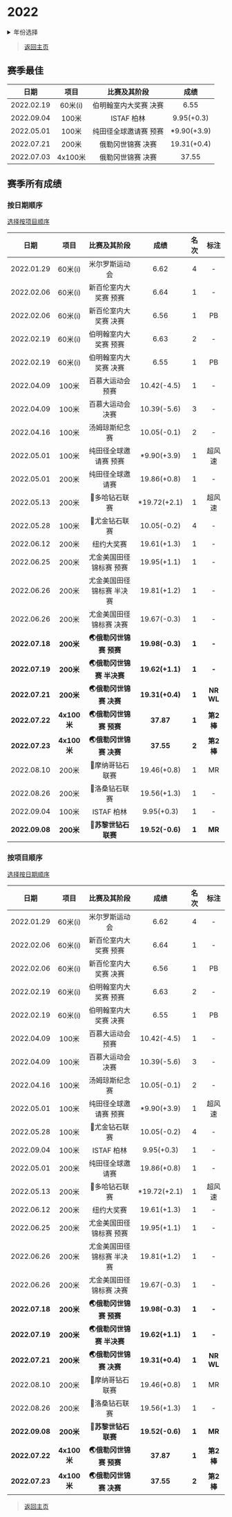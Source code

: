 # 2022

<details>
<summary>年份选择</summary>

- [2024](./2024.md)

- [2023](./2023.md)

- [2022](./2022.md)

- [2021](./2021.md)

- [2020](./2020.md)

- [2019](./2019.md)

- [2018](./2018.md)

- [2017](./2017.md)

- [2016](./2016.md)

- [2015](./2015.md)

- [2014](./2014.md)

- [2013](./2013.md)

- [2012](./2012.md)

</details>

> [返回主页](../Profile.md)

## 赛季最佳

|    日期    |  项目   |     比赛及其阶段      |    成绩     |
| :--------: | :-----: | :-------------------: | :---------: |
| 2022.02.19 | 60米(i) | 伯明翰室内大奖赛 决赛 |    6.55     |
| 2022.09.04 |  100米  |      ISTAF 柏林       | 9.95(+0.3)  |
| 2022.05.01 |  100米  | 纯田径全球邀请赛 预赛 | *9.90(+3.9) |
| 2022.07.21 |  200米  |   俄勒冈世锦赛 决赛   | 19.31(+0.4) |
| 2022.07.03 | 4x100米 |   俄勒冈世锦赛 决赛   |    37.55    |

## 赛季所有成绩

### 按日期顺序<a id='1'></a>

[选择按项目顺序](#2)

|      日期      |    项目     |       比赛及其阶段        |      成绩       | 名次  |   标注    |
| :------------: | :---------: | :-----------------------: | :-------------: | :---: | :-------: |
|   2022.01.29   |   60米(i)   |      米尔罗斯运动会       |      6.62       |   4   |     -     |
|   2022.02.06   |   60米(i)   |   新百伦室内大奖赛 预赛   |      6.64       |   1   |     -     |
|   2022.02.06   |   60米(i)   |   新百伦室内大奖赛 决赛   |      6.56       |   1   |    PB     |
|   2022.02.19   |   60米(i)   |   伯明翰室内大奖赛 预赛   |      6.63       |   2   |     -     |
|   2022.02.19   |   60米(i)   |   伯明翰室内大奖赛 决赛   |      6.55       |   1   |    PB     |
|   2022.04.09   |    100米    |     百慕大运动会 预赛     |   10.42(-4.5)   |   1   |     -     |
|   2022.04.09   |    100米    |     百慕大运动会 决赛     |   10.39(-5.6)   |   3   |     -     |
|   2022.04.16   |    100米    |      汤姆琼斯纪念赛       |   10.05(-0.1)   |   2   |     -     |
|   2022.05.01   |    100米    |   纯田径全球邀请赛 预赛   |   *9.90(+3.9)   |   1   |  超风速   |
|   2022.05.01   |    200米    |     纯田径全球邀请赛      |   19.86(+0.8)   |   1   |     -     |
|   2022.05.13   |    200米    |       💎多哈钻石联赛       |  *19.72(+2.1)   |   1   |  超风速   |
|   2022.05.28   |    100米    |       💎尤金钻石联赛       |   10.05(-0.2)   |   4   |     -     |
|   2022.06.12   |    200米    |        纽约大奖赛         |   19.61(+1.3)   |   1   |     -     |
|   2022.06.25   |    200米    |  尤金美国田径锦标赛 预赛  |   19.95(+1.1)   |   1   |     -     |
|   2022.06.26   |    200米    | 尤金美国田径锦标赛 半决赛 |   19.81(+1.2)   |   1   |     -     |
|   2022.06.26   |    200米    |  尤金美国田径锦标赛 决赛  |   19.67(-0.3)   |   1   |     -     |
| **2022.07.18** |  **200米**  |  **🌏俄勒冈世锦赛 预赛**   | **19.98(-0.3)** | **1** |   **-**   |
| **2022.07.19** |  **200米**  | **🌏俄勒冈世锦赛 半决赛**  | **19.62(+1.1)** | **1** |   **-**   |
| **2022.07.21** |  **200米**  |  **🌏俄勒冈世锦赛 决赛**   | **19.31(+0.4)** | **1** | **NR WL** |
| **2022.07.22** | **4x100米** |  **🌏俄勒冈世锦赛 预赛**   |    **37.87**    | **1** | **第2棒** |
| **2022.07.23** | **4x100米** |  **🌏俄勒冈世锦赛 决赛**   |    **37.55**    | **2** | **第2棒** |
|   2022.08.10   |    200米    |      💎摩纳哥钻石联赛      |   19.46(+0.8)   |   1   |    MR     |
|   2022.08.26   |    200米    |       💎​​洛桑钻石联赛       |   19.56(+1.3)   |   1   |     -     |
|   2022.09.04   |    100米    |        ISTAF 柏林         |   9.95(+0.3)    |   1   |     -     |
| **2022.09.08** |  **200米**  |    **💎苏黎世钻石联赛**    | **19.52(-0.6)** | **1** |  **MR**   |

### 按项目顺序<a id='2'></a>

[选择按日期顺序](#1)

|      日期      |    项目     |       比赛及其阶段        |      成绩       | 名次  |   标注    |
| :------------: | :---------: | :-----------------------: | :-------------: | :---: | :-------: |
|   2022.01.29   |   60米(i)   |      米尔罗斯运动会       |      6.62       |   4   |     -     |
|   2022.02.06   |   60米(i)   |   新百伦室内大奖赛 预赛   |      6.64       |   1   |     -     |
|   2022.02.06   |   60米(i)   |   新百伦室内大奖赛 决赛   |      6.56       |   1   |    PB     |
|   2022.02.19   |   60米(i)   |   伯明翰室内大奖赛 预赛   |      6.63       |   2   |     -     |
|   2022.02.19   |   60米(i)   |   伯明翰室内大奖赛 决赛   |      6.55       |   1   |    PB     |
|   2022.04.09   |    100米    |     百慕大运动会 预赛     |   10.42(-4.5)   |   1   |     -     |
|   2022.04.09   |    100米    |     百慕大运动会 决赛     |   10.39(-5.6)   |   3   |     -     |
|   2022.04.16   |    100米    |      汤姆琼斯纪念赛       |   10.05(-0.1)   |   2   |     -     |
|   2022.05.01   |    100米    |   纯田径全球邀请赛 预赛   |   *9.90(+3.9)   |   1   |  超风速   |
|   2022.05.28   |    100米    |       💎尤金钻石联赛       |   10.05(-0.2)   |   4   |     -     |
|   2022.09.04   |    100米    |        ISTAF 柏林         |   9.95(+0.3)    |   1   |     -     |
|   2022.05.01   |    200米    |     纯田径全球邀请赛      |   19.86(+0.8)   |   1   |     -     |
|   2022.05.13   |    200米    |       💎多哈钻石联赛       |  *19.72(+2.1)   |   1   |  超风速   |
|   2022.06.12   |    200米    |        纽约大奖赛         |   19.61(+1.3)   |   1   |     -     |
|   2022.06.25   |    200米    |  尤金美国田径锦标赛 预赛  |   19.95(+1.1)   |   1   |     -     |
|   2022.06.26   |    200米    | 尤金美国田径锦标赛 半决赛 |   19.81(+1.2)   |   1   |     -     |
|   2022.06.26   |    200米    |  尤金美国田径锦标赛 决赛  |   19.67(-0.3)   |   1   |     -     |
| **2022.07.18** |  **200米**  |  **🌏俄勒冈世锦赛 预赛**   | **19.98(-0.3)** | **1** |   **-**   |
| **2022.07.19** |  **200米**  | **🌏俄勒冈世锦赛 半决赛**  | **19.62(+1.1)** | **1** |   **-**   |
| **2022.07.21** |  **200米**  |  **🌏俄勒冈世锦赛 决赛**   | **19.31(+0.4)** | **1** | **NR WL** |
|   2022.08.10   |    200米    |      💎摩纳哥钻石联赛      |   19.46(+0.8)   |   1   |    MR     |
|   2022.08.26   |    200米    |       💎​​洛桑钻石联赛       |   19.56(+1.3)   |   1   |     -     |
| **2022.09.08** |  **200米**  |    **💎苏黎世钻石联赛**    | **19.52(-0.6)** | **1** |  **MR**   |
| **2022.07.22** | **4x100米** |  **🌏俄勒冈世锦赛 预赛**   |    **37.87**    | **1** | **第2棒** |
| **2022.07.23** | **4x100米** |  **🌏俄勒冈世锦赛 决赛**   |    **37.55**    | **2** | **第2棒** |

> [返回主页](../Profile.md)